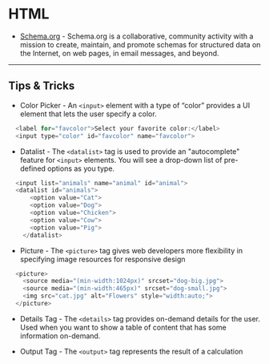 # HTML

* [Schema.org](https://schema.org) - Schema.org is a collaborative, community activity with a mission to create, maintain, and promote schemas for structured data on the Internet, on web pages, in email messages, and beyond.
---

## Tips & Tricks
* Color Picker - An ```<input>``` element with a type of “color” provides a UI element that lets the user specify a color.
```CS
  <label for="favcolor">Select your favorite color:</label>
  <input type="color" id="favcolor" name="favcolor">
```

* Datalist - The ```<datalist>``` tag is used to provide an "autocomplete" feature for ```<input>``` elements. You will see a drop-down list of pre-defined options as you type.
```CS
  <input list="animals" name="animal" id="animal">
  <datalist id="animals">
      <option value="Cat">
      <option value="Dog">
      <option value="Chicken">
      <option value="Cow">
      <option value="Pig">
    </datalist>
```

* Picture - The ```<picture>``` tag gives web developers more flexibility in specifying image resources for responsive design
```CS
  <picture>
    <source media="(min-width:1024px)" srcset="dog-big.jpg">
    <source media="(min-width:465px)" srcset="dog-small.jpg">
    <img src="cat.jpg" alt="Flowers" style="width:auto;">
  </picture>
```

* Details Tag - The ```<details>``` tag provides on-demand details for the user. Used when you want to show a table of content that has some information on-demand.

* Output Tag - The ```<output>``` tag represents the result of a calculation
